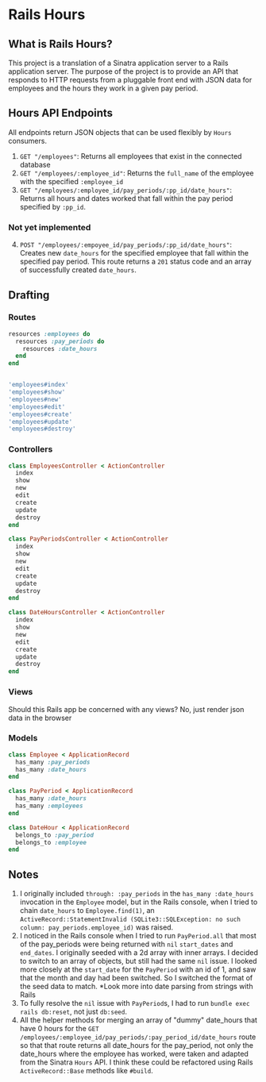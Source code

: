 # Rails Hours

## What is Rails Hours? 
This project is a translation of a Sinatra application server to a Rails application server. The purpose of the project is to provide an API that responds to HTTP requests from a pluggable front end with JSON data for employees and the hours they work in a given pay period. 

## Hours API Endpoints

All endpoints return JSON objects that can be used flexibly by `Hours` consumers.

1. `GET "/employees"`: Returns all employees that exist in the connected database
2. `GET "/employees/:employee_id"`: Returns the `full_name` of the employee with the specified `:employee_id`
3. `GET "/employees/:employee_id/pay_periods/:pp_id/date_hours"`: Returns all hours and dates worked that fall within the pay period specified by `:pp_id`.

### Not yet implemented
4. `POST "/employees/:empoyee_id/pay_periods/:pp_id/date_hours"`: Creates new `date_hours` for the specified employee that fall within the specified pay period. This route returns a `201` status code and an array of successfully created `date_hours`.

## Drafting
### Routes
```ruby
resources :employees do
  resources :pay_periods do 
    resources :date_hours
  end
end


'employees#index'
'employees#show'
'employees#new'
'employees#edit'
'employees#create'
'employees#update'
'employees#destroy'
```

### Controllers
```ruby
class EmployeesController < ActionController
  index
  show
  new
  edit
  create
  update
  destroy
end

class PayPeriodsController < ActionController
  index
  show
  new
  edit
  create
  update
  destroy
end

class DateHoursController < ActionController
  index
  show
  new
  edit
  create
  update
  destroy
end
```

### Views
Should this Rails app be concerned with any views? No, just render json data in the browser

### Models
```ruby
class Employee < ApplicationRecord
  has_many :pay_periods
  has_many :date_hours
end

class PayPeriod < ApplicationRecord
  has_many :date_hours
  has_many :employees
end

class DateHour < ApplicationRecord
  belongs_to :pay_period
  belongs_to :employee
end
```

## Notes
1. I originally included `through: :pay_periods` in the `has_many :date_hours` invocation in the `Employee` model, but in the Rails console, when I tried to chain `date_hours` to `Employee.find(1)`, an `ActiveRecord::StatementInvalid (SQLite3::SQLException: no such column: pay_periods.employee_id)` was raised. 
2. I noticed in the Rails console when I tried to run `PayPeriod.all` that most of the pay_periods were being returned with `nil` `start_dates` and `end_dates`. I originally seeded with a 2d array with inner arrays. I decided to switch to an array of objects, but still had the same `nil` issue. I looked more closely at the `start_date` for the `PayPeriod` with an id of 1, and saw that the month and day had been switched. So I switched the format of the seed data to match. *Look more into date parsing from strings with Rails
3. To fully resolve the `nil` issue with `PayPeriod`s, I had to run `bundle exec rails db:reset`, not just `db:seed`. 
4. All the helper methods for merging an array of "dummy" date_hours that have 0 hours for the `GET /employees/:employee_id/pay_periods/:pay_period_id/date_hours` route so that that route returns all date_hours for the pay_period, not only the date_hours where the employee has worked, were taken and adapted from the Sinatra `Hours` API. I think these could be refactored using Rails `ActiveRecord::Base` methods like `#build`. 